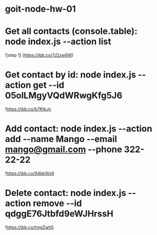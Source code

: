 # goit-node-hw-01

# Get all contacts (console.table): node index.js --action list

![step 1] (https://ibb.co/7J2zw6W)

# Get contact by id: node index.js --action get --id 05olLMgyVQdWRwgKfg5J6

!https://ibb.co/b7KtkJy

# Add contact: node index.js --action add --name Mango --email mango@gmail.com --phone 322-22-22

!https://ibb.co/94bkWz6

# Delete contact: node index.js --action remove --id qdggE76Jtbfd9eWJHrssH

!https://ibb.co/tmgZwh5
